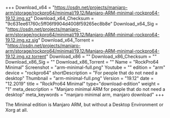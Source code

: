 +++
Download_x64 = "https://osdn.net/projects/manjaro-arm/storage/rockpro64/minimal/19.12/Manjaro-ARM-minimal-rockpro64-19.12.img.xz"
Download_x64_Checksum = "9c631ee61760c5ff06f9904d4008f59265ec8b8e"
Download_x64_Sig = "https://osdn.net/projects/manjaro-arm/storage/rockpro64/minimal/19.12/Manjaro-ARM-minimal-rockpro64-19.12.img.xz.sig"
Download_x64_Torrent = "https://osdn.net/projects/manjaro-arm/storage/rockpro64/minimal/19.12/Manjaro-ARM-minimal-rockpro64-19.12.img.xz.torrent"
Download_x86 = ""
Download_x86_Checksum = ""
Download_x86_Sig = ""
Download_x86_Torrent = ""
Name = "RockPro64 Minimal"
Screenshot = "arm-minimal-full.png"
Youtube = ""
edition = "arm"
device = "rockpro64"
shortDescription = "For people that do not need a desktop"
Thumbnail = "arm-minimal-full.png"
Version = "19.12"
date = "12.2019"
title = "RockPro64 Minimal"
type="download-edition"
weight = "1"
meta_description = "Manjaro minimal ARM for people that do not need a desktop"
meta_keywords = "manjaro minimal arm, manjaro download"
+++

The Minimal edition is Manjaro ARM, but without a Desktop Environment or Xorg at all.

